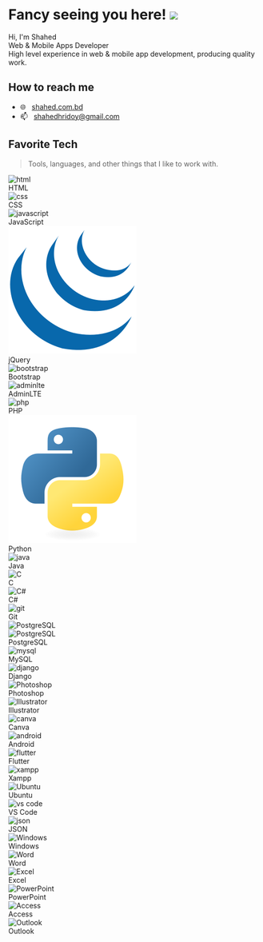# Fancy seeing you here! <img src="https://raw.githubusercontent.com/aemmadi/aemmadi/master/wave.gif" width="30">
Hi, I'm Shahed<br>
Web & Mobile Apps Developer<br>
High level experience in web & mobile app development, producing quality work.

## How to reach me
- 🌐 &nbsp; [shahed.com.bd](https://shahed.com.bd/)
- 📫 &nbsp; shahedhridoy@gmail.com

## Favorite Tech
> Tools, languages, and other things that I like to work with.

<div style="">
  <div class="icon">
    <img alt="html" src="https://cdn.worldvectorlogo.com/logos/html-1.svg" width="24">
  </div>
  <div class="text">HTML</div>

  <div class="icon">
    <img alt="css" src="https://cdn.worldvectorlogo.com/logos/css-3.svg">
  </div>
  <div class="text">CSS</div>

  <div class="icon">
    <img alt="javascript" src="https://cdn.worldvectorlogo.com/logos/javascript-1.svg">
  </div>
  <div class="text">JavaScript</div>

  <div class="icon">
    <img alt="jquery" src="https://raw.githubusercontent.com/devicons/devicon/master/icons/jquery/jquery-original.svg">
  </div>
  <div class="text">jQuery</div>

  <div class="icon">
    <img alt="bootstrap" src="https://cdn.worldvectorlogo.com/logos/bootstrap-5-1.svg">
  </div>
  <div class="text">Bootstrap</div>

  <div class="icon">
    <img alt="adminlte" src="https://cdn.worldvectorlogo.com/logos/adminlte.svg">
  </div>
  <div class="text">AdminLTE</div>
</div>

<div class="icon-container">
  <div class="icon">
    <img alt="php" src="https://raw.githubusercontent.com/dereknguyen269/dereknguyen269/master/images/php.svg">
  </div>
  <div class="text">PHP</div>

  <div class="icon">
    <img alt="python" src="https://raw.githubusercontent.com/devicons/devicon/master/icons/python/python-original.svg">
  </div>
  <div class="text">Python</div>

  <div class="icon">
    <img alt="java" src="https://cdn.worldvectorlogo.com/logos/java.svg">
  </div>
  <div class="text">Java</div>

  <div class="icon">
    <img alt="C" src="https://cdn.worldvectorlogo.com/logos/c-1.svg">
  </div>
  <div class="text">C</div>

  <div class="icon">
    <img alt="C#" src="https://cdn.worldvectorlogo.com/logos/c--4.svg">
  </div>
  <div class="text">C#</div>

  <div class="icon">
    <img alt="git" src="https://cdn.worldvectorlogo.com/logos/git-icon.svg">
  </div>
  <div class="text">Git</div>
</div>

<div class="icon-container">
  <div class="icon">
    <img alt="PostgreSQL" src="https://cdn.worldvectorlogo.com/logos/postgresql.svg">
  </div>
  <div class="icon-container">
  <div class="icon">
    <img alt="PostgreSQL" src="https://cdn.worldvectorlogo.com/logos/postgresql.svg">
  </div>
  <div class="text">PostgreSQL</div>

  <div class="icon">
    <img alt="mysql" src="https://cdn.worldvectorlogo.com/logos/mysql-6.svg">
  </div>
  <div class="text">MySQL</div>

  <div class="icon">
    <img alt="django" src="https://cdn.worldvectorlogo.com/logos/django.svg">
  </div>
  <div class="text">Django</div>

  <div class="icon">
    <img alt="Photoshop" src="https://cdn.worldvectorlogo.com/logos/adobe-photoshop-2.svg">
  </div>
  <div class="text">Photoshop</div>

  <div class="icon">
    <img alt="Illustrator" src="https://cdn.worldvectorlogo.com/logos/adobe-illustrator-cc-icon.svg">
  </div>
  <div class="text">Illustrator</div>

  <div class="icon">
    <img alt="canva" src="https://cdn.worldvectorlogo.com/logos/canva-1.svg">
  </div>
  <div class="text">Canva</div>
</div>

<div class="icon-container">
  <div class="icon">
    <img alt="android" src="https://cdn.worldvectorlogo.com/logos/android-4.svg">
  </div>
  <div class="text">Android</div>

  <div class="icon">
    <img alt="flutter" src="https://cdn.worldvectorlogo.com/logos/flutter.svg">
  </div>
  <div class="text">Flutter</div>

  <div class="icon">
    <img alt="xampp" src="https://cdn.worldvectorlogo.com/logos/xampp.svg">
  </div>
  <div class="text">Xampp</div>

  <div class="icon">
    <img alt="Ubuntu" src="https://cdn.worldvectorlogo.com/logos/ubuntu-4.svg">
  </div>
  <div class="text">Ubuntu</div>

  <div class="icon">
    <img alt="vs code" src="https://cdn.worldvectorlogo.com/logos/visual-studio-code-1.svg">
  </div>
  <div class="text">VS Code</div>

  <div class="icon">
    <img alt="json" src="https://cdn.worldvectorlogo.com/logos/json.svg">
  </div>
  <div class="text">JSON</div>
</div>

<div class="icon-container">
  <div class="icon">
    <img alt="Windows" src="https://cdn.worldvectorlogo.com/logos/microsoft-windows-11.svg">
  </div>
  <div class="text">Windows</div>

  <div class="icon">
    <img alt="Word" src="https://cdn.worldvectorlogo.com/logos/word-1.svg">
  </div>
  <div class="text">Word</div>

  <div class="icon">
    <img alt="Excel" src="https://cdn.worldvectorlogo.com/logos/excel-4.svg">
  </div>
  <div class="text">Excel</div>

<div class="icon">
    <img alt="PowerPoint" src="https://cdn.worldvectorlogo.com/logos/powerpoint-2.svg">
  </div>
  <div class="text">PowerPoint</div>

  <div class="icon">
    <img alt="Access" src="https://cdn.worldvectorlogo.com/logos/microsoft-access-1.svg">
  </div>
  <div class="text">Access</div>

  <div class="icon">
    <img alt="Outlook" src="https://cdn.worldvectorlogo.com/logos/outlook-1.svg">
  </div>
  <div class="text">Outlook</div>
</div>
